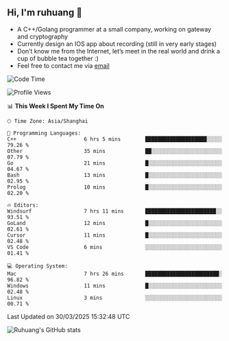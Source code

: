 ## Hi, I'm ruhuang 👋

- A C++/Golang programmer at a small company, working on gateway and cryptography
- Currently design an IOS app about recording (still in very early stages)
- Don’t know me from the Internet, let’s meet in the real world and drink a cup of bubble tea together :)
- Feel free to contact me via [email](mailto:ruhuang2001@gmail.com)
<!--START_SECTION:waka-->
![Code Time](http://img.shields.io/badge/Code%20Time-416%20hrs%2018%20mins-blue)

![Profile Views](http://img.shields.io/badge/Profile%20Views-0-blue)

📊 **This Week I Spent My Time On** 

```text
🕑︎ Time Zone: Asia/Shanghai

💬 Programming Languages: 
C++                      6 hrs 5 mins        ████████████████████░░░░░   79.26 % 
Other                    35 mins             ██░░░░░░░░░░░░░░░░░░░░░░░   07.79 % 
Go                       21 mins             █░░░░░░░░░░░░░░░░░░░░░░░░   04.67 % 
Bash                     13 mins             █░░░░░░░░░░░░░░░░░░░░░░░░   02.95 % 
Prolog                   10 mins             █░░░░░░░░░░░░░░░░░░░░░░░░   02.20 % 

🔥 Editors: 
Windsurf                 7 hrs 11 mins       ███████████████████████░░   93.51 % 
GoLand                   12 mins             █░░░░░░░░░░░░░░░░░░░░░░░░   02.61 % 
Cursor                   11 mins             █░░░░░░░░░░░░░░░░░░░░░░░░   02.48 % 
VS Code                  6 mins              ░░░░░░░░░░░░░░░░░░░░░░░░░   01.41 % 

💻 Operating System: 
Mac                      7 hrs 26 mins       ████████████████████████░   96.82 % 
Windows                  11 mins             █░░░░░░░░░░░░░░░░░░░░░░░░   02.48 % 
Linux                    3 mins              ░░░░░░░░░░░░░░░░░░░░░░░░░   00.71 % 
```


 Last Updated on 30/03/2025 15:32:48 UTC
<!--END_SECTION:waka-->

![Ruhuang's GitHub stats](https://github-readme-stats.vercel.app/api?username=ruhuang2001&count_private=true&hide_title=true&show_icons=true&theme=vue)

